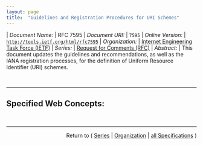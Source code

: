 ```yaml
---
layout: page
title:  "Guidelines and Registration Procedures for URI Schemes"
---
```


| *Document Name:* | RFC 7595
| *Document URI:* | `7595`
| *Online Version:* | [`http://tools.ietf.org/html/rfc7595`](http://tools.ietf.org/html/rfc7595)
| *Organization:* | [Internet Engineering Task Force (IETF)](..  "List of specification series by this organization")
| *Series:* | [Request for Comments (RFC)](.  "List of specifications in this series")
| *Abstract:* | This document updates the guidelines and recommendations, as well as the IANA registration processes, for the definition of Uniform Resource Identifier (URI) schemes.

<br/>
<hr/>

## Specified Web Concepts:



<br/>
<hr/>

<p style="text-align: right">Return to ( <a href="./">Series</a> | <a href="../">Organization</a> | <a href="../../">all Specifications</a> )</p>